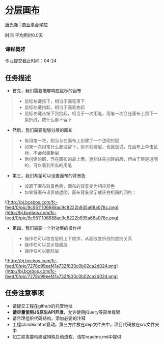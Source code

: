 # [分层画布](http://ife.baidu.com/course/detail/id/44)

[唐光尧](http://ife.baidu.com/mentor/detail/id/6) | [商业平台学院](http://ife.baidu.com/college/detail/id/5)

时间  平均用时0.0天

### 课程概述

作业提交截止时间：04-24

## 任务描述

* 首先，我们需要能够响应鼠标的画布
>* 鼠标左键按下，相当于画笔落下
>* 鼠标左键抬起，相当于画笔抬起
>* 鼠标左键从按下到抬起，相当于一次用笔，用笔一次会在画布上留下一条折线，或什么都不留下
* 然后，我们需要能够分层的画布
>* 每用笔一次，相当与在画布上创建了一个透明的层
>* 如果一次用笔什么都没留下，则不创建层，也就是说，在画布上单击鼠标，不会创建新层
>* 后创建的层，浮在画布的最上面，遮挡住先创建的层，但由于层是透明的，可以看到所有的用笔
* 第三，我们希望可以设置画布的背景色
>* 设置了画布背景色后，画布的背景变为相应颜色
>* 如果将画布设置成透明，画布背景显示成灰白相间的网格：

![http://bj.bcebos.com/fc-feed/0/pic/9c9511106988ac9c8222b935a68a078c.png](http://bj.bcebos.com/fc-feed/0/pic/9c9511106988ac9c8222b935a68a078c.png)

* 第四，我们需要一个针对层的操作栏
>* 操作栏可以改变层的上下顺序，从而改变折线的遮挡关系
>* 操作栏可以显示隐藏层
>* 操作栏可以删除层

![http://bj.bcebos.com/fc-feed/0/pic/7278c99eef41a732f830c0b02ca2d024.png](http://bj.bcebos.com/fc-feed/0/pic/7278c99eef41a732f830c0b02ca2d024.png)

## 任务注意事项

* 请提交工程在github的托管地址
* **请尽量使用JS原生API开发**，允许使用jQuery等简单框架
* 请合理组织代码结构，添加必要的注释
* 工程以index.html启动，第三方库放在dep文件夹中，项目代码放在src文件夹中
* 如工程需要构建或特殊启动流程，请在readme.md中提供